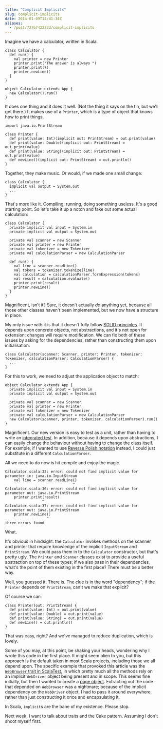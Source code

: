 ```yaml
---
title: "Complicit Implicits"
slug: complicit-implicits
date: 2014-01-09T14:41:34Z
aliases:
  - /post/72767422233/complicit-implicits
---
```


Imagine we have a calculator, written in Scala.

    class Calculator {
      def run() {
        val printer = new Printer
        printer.print("The answer is always ")
        printer.print(7)
        printer.newLine()
      }
    }

    object Calculator extends App {
      new Calculator().run()
    }

It does one thing and it does it well. (Not the thing it says on the tin, but we'll get there.) It makes use of a `Printer`, which is a type of object that knows how to print things.

    import java.io.PrintStream

    class Printer {
      def print(value: Int)(implicit out: PrintStream) = out.print(value)
      def print(value: Double)(implicit out: PrintStream) = out.print(value)
      def print(value: String)(implicit out: PrintStream) = out.print(value)
      def newLine()(implicit out: PrintStream) = out.println()
    }

<!--more-->

Together, they make music. Or would, if we made one small change:

    class Calculator {
      implicit val output = System.out
      ...
    }

That's more like it. Compiling, running, doing something useless. It's a good starting point. So let's take it up a notch and fake out some actual calculation:

    class Calculator {
      private implicit val input = System.in
      private implicit val output = System.out

      private val scanner = new Scanner
      private val printer = new Printer
      private val tokenizer = new Tokenizer
      private val calculationParser = new CalculationParser

      def run() {
        val line = scanner.readLine()
        val tokens = tokenizer.tokenize(line)
        val calculation = calculationParser.formExpression(tokens)
        val result = calculation.evaluate()
        printer.print(result)
        printer.newLine()
      }
    }

Magnificent, isn't it? Sure, it doesn't actually _do_ anything yet, because all those other classes haven't been implemented, but we now have a structure in place.

My only issue with it is that it doesn't fully follow [SOLID principles][solid (object-oriented design)]. It depends upon concrete objects, not abstractions, and it's not open for extension; changes will require modification. We can fix both of these issues by asking for the dependencies, rather than constructing them upon initialisation:

    class Calculator(scanner: Scanner, printer: Printer, tokenizer: Tokenizer, calculationParser: CalculationParser) {
      ...
    }

For this to work, we need to adjust the application object to match:

    object Calculator extends App {
      private implicit val input = System.in
      private implicit val output = System.out

      private val scanner = new Scanner
      private val printer = new Printer
      private val tokenizer = new Tokenizer
      private val calculationParser = new CalculationParser
      new Calculator(scanner, printer, tokenizer, calculationParser).run()
    }

Magnificent. Our new version is easy to test as a unit, rather than having to write an [integrated test][integrated tests are a scam]. In addition, because it depends upon abstractions, I can easily change the behaviour without having to change the class itself. For example, if I wanted to use [Reverse Polish notation][] instead, I could just substitute in a different `CalculationParser`.

All we need to do now is hit compile and enjoy the magic.

    Calculator.scala:32: error: could not find implicit value for parameter in: java.io.InputStream
        val line = scanner.readLine()
                                   ^
    Calculator.scala:36: error: could not find implicit value for parameter out: java.io.PrintStream
        printer.print(result)
                     ^
    Calculator.scala:37: error: could not find implicit value for parameter out: java.io.PrintStream
        printer.newLine()
                       ^
    three errors found

What.

It's obvious in hindsight: the `Calculator` invokes methods on the scanner and printer that require knowledge of the implicit `InputStream` and `PrintStream`. We could pass them in to the `Calculator` constructor, but that's pretty ugly. The `Printer` and `Scanner` classes exist to provide a useful abstraction on top of these types; if we also pass in their dependencies, what's the point of them existing in the first place? There must be a better way.

Well, you guessed it. There is. The clue is in the word "dependency"; if the `Printer` depends on `PrintStream`, can't we make that explicit?

Of course we can:

    class Printer(out: PrintStream) {
      def print(value: Int) = out.print(value)
      def print(value: Double) = out.print(value)
      def print(value: String) = out.print(value)
      def newLine() = out.println()
    }

That was easy, right? And we've managed to reduce duplication, which is lovely.

Some of you may, at this point, be shaking your heads, wondering why I wrote this code in the first place. It might seem alien to you, but this approach is the default taken in most Scala projects, including those we all depend upon. The specific example that provoked this article was the [`WebBrowser` trait in ScalaTest][org.scalatest.selenium.webbrowser], in which pretty much all the methods rely on an implicit `WebDriver` object being present and in scope. This seems fine initially, but then I wanted to create a [page object][pageobject]. Extracting out the code that depended on `WebBrowser` was a nightmare; because of the implicit dependency on the `WebDriver` object, I had to pass it around everywhere, rather than just constructing it once and encapsulating it.

In Scala, `implicit`s are the bane of my existence. Please stop.

Next week, I want to talk about traits and the Cake pattern. Assuming I don't shoot myself first.

[solid (object-oriented design)]: https://en.wikipedia.org/wiki/SOLID_%28object-oriented_design%29
[integrated tests are a scam]: http://blog.thecodewhisperer.com/2010/10/16/integrated-tests-are-a-scam/
[reverse polish notation]: https://en.wikipedia.org/wiki/Reverse_Polish_notation
[org.scalatest.selenium.webbrowser]: http://doc.scalatest.org/2.0/index.html#org.scalatest.selenium.WebBrowser
[pageobject]: http://martinfowler.com/bliki/PageObject.html
